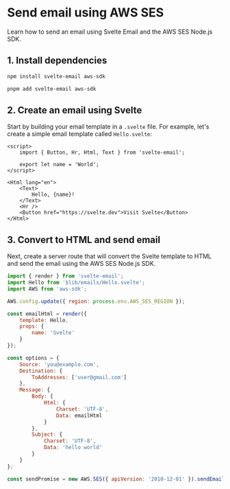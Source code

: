# Send email using AWS SES

Learn how to send an email using Svelte Email and the AWS SES Node.js SDK.

## 1. Install dependencies

```bash title="npm"|copy
npm install svelte-email aws-sdk
```

```bash title="pnpm"|copy
pnpm add svelte-email aws-sdk
```

## 2. Create an email using Svelte

Start by building your email template in a `.svelte` file. For example, let's create a simple email template called `Hello.svelte`:

```svelte title="src/$lib/emails/Hello.svelte"
<script>
	import { Button, Hr, Html, Text } from 'svelte-email';

	export let name = 'World';
</script>

<Html lang="en">
	<Text>
		Hello, {name}!
	</Text>
	<Hr />
	<Button href="https://svelte.dev">Visit Svelte</Button>
</Html>
```

## 3. Convert to HTML and send email

Next, create a server route that will convert the Svelte template to HTML and send the email using the AWS SES Node.js SDK.

```js title="src/routes/emails/hello/+server.js"
import { render } from 'svelte-email';
import Hello from '$lib/emails/Hello.svelte';
import AWS from 'aws-sdk';

AWS.config.update({ region: process.env.AWS_SES_REGION });

const emailHtml = render({
	template: Hello,
	props: {
		name: 'Svelte'
	}
});

const options = {
	Source: 'you@example.com',
	Destination: {
		ToAddresses: ['user@gmail.com']
	},
	Message: {
		Body: {
			Html: {
				Charset: 'UTF-8',
				Data: emailHtml
			}
		},
		Subject: {
			Charset: 'UTF-8',
			Data: 'hello world'
		}
	}
};

const sendPromise = new AWS.SES({ apiVersion: '2010-12-01' }).sendEmail(options).promise();
```
